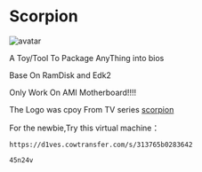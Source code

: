 # Scorpion
![avatar](https://raw.githubusercontent.com/d1ves/Scropion/master/scorpion.jpg)

A Toy/Tool To Package AnyThing into bios

Base On RamDisk and Edk2

Only Work On AMI Motherboard!!!!

The Logo was cpoy From TV series [scorpion](https://en.wikipedia.org/wiki/Scorpion_(TV_series))

For the newbie,Try this virtual machine：

`https://d1ves.cowtransfer.com/s/313765b0283642`

`45n24v`
